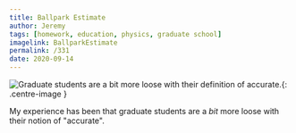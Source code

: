 ```yaml
---
title: Ballpark Estimate
author: Jeremy
tags: [homework, education, physics, graduate school]
imagelink: BallparkEstimate
permalink: /331
date: 2020-09-14
---
```


![Graduate students are a bit more loose with their definition of accurate.](https://res.cloudinary.com/dh3hm8pb7/image/upload/q_auto:best/v1600090504/Handwaving/Published/BallparkEstimate.png){: .centre-image }

My experience has been that graduate students are a *bit* more loose with their notion of "accurate".
